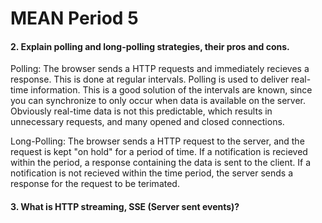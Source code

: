 # MEAN Period 5

#### 2. Explain polling and long-polling strategies, their pros and cons.

Polling:
The browser sends a HTTP requests and immediately recieves a response. This is done at regular intervals. Polling is used to deliver real-time information. This is a good solution of the intervals are known, since you can synchronize to only occur when data is available on the server. Obviously real-time data is not this predictable, which results in unnecessary requests, and many opened and closed connections.

Long-Polling:
The browser sends a HTTP request to the server, and the request is kept "on hold" for a period of time. If a notification is recieved within the period, a response containing the data is sent to the client. If a notification is not recieved within the time period, the server sends a response for the request to be terimated.

#### 3. What is HTTP streaming, SSE (Server sent events)?
